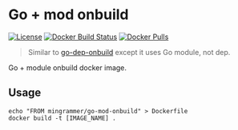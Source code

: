 # Go + mod onbuild

[![License](https://img.shields.io/badge/license-MIT-blue.svg)](/LICENSE) [![Docker Build Status](https://img.shields.io/docker/build/mingrammer/go-mod-onbuild.svg)](https://hub.docker.com/r/mingrammer/go-mod-onbuild) [![Docker Pulls](https://img.shields.io/docker/pulls/mingrammer/go-mod-onbuild.svg)](https://hub.docker.com/r/mingrammer/go-mod-onbuild)

> Similar to [go-dep-onbuild](https://github.com/cometkim/go-dep-onbuild/blob) except it uses Go module, not dep.

Go + module onbuild docker image. 

## Usage

```console
echo "FROM mingrammer/go-mod-onbuild" > Dockerfile
docker build -t [IMAGE_NAME] .
```
